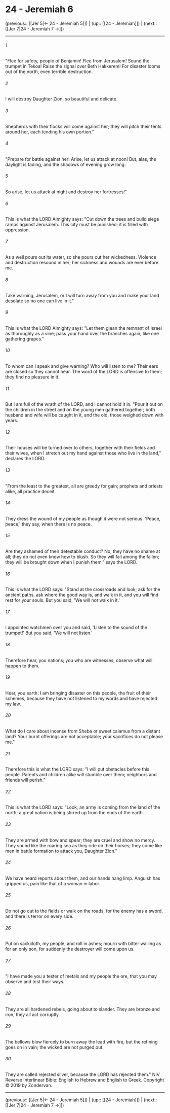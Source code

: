 # 24 - Jeremiah 6

(previous:: [[Jer 5|← 24 - Jeremiah 5]]) | (up:: [[24 - Jeremiah]]) | (next:: [[Jer 7|24 - Jeremiah 7 →]])

***


###### 1 
"Flee for safety, people of Benjamin! Flee from Jerusalem! Sound the trumpet in Tekoa! Raise the signal over Beth Hakkerem! For disaster looms out of the north, even terrible destruction. 

###### 2 
I will destroy Daughter Zion, so beautiful and delicate. 

###### 3 
Shepherds with their flocks will come against her; they will pitch their tents around her, each tending his own portion." 

###### 4 
"Prepare for battle against her! Arise, let us attack at noon! But, alas, the daylight is fading, and the shadows of evening grow long. 

###### 5 
So arise, let us attack at night and destroy her fortresses!" 

###### 6 
This is what the LORD Almighty says: "Cut down the trees and build siege ramps against Jerusalem. This city must be punished; it is filled with oppression. 

###### 7 
As a well pours out its water, so she pours out her wickedness. Violence and destruction resound in her; her sickness and wounds are ever before me. 

###### 8 
Take warning, Jerusalem, or I will turn away from you and make your land desolate so no one can live in it." 

###### 9 
This is what the LORD Almighty says: "Let them glean the remnant of Israel as thoroughly as a vine; pass your hand over the branches again, like one gathering grapes." 

###### 10 
To whom can I speak and give warning? Who will listen to me? Their ears are closed so they cannot hear. The word of the LORD is offensive to them; they find no pleasure in it. 

###### 11 
But I am full of the wrath of the LORD, and I cannot hold it in. "Pour it out on the children in the street and on the young men gathered together; both husband and wife will be caught in it, and the old, those weighed down with years. 

###### 12 
Their houses will be turned over to others, together with their fields and their wives, when I stretch out my hand against those who live in the land," declares the LORD. 

###### 13 
"From the least to the greatest, all are greedy for gain; prophets and priests alike, all practice deceit. 

###### 14 
They dress the wound of my people as though it were not serious. 'Peace, peace,' they say, when there is no peace. 

###### 15 
Are they ashamed of their detestable conduct? No, they have no shame at all; they do not even know how to blush. So they will fall among the fallen; they will be brought down when I punish them," says the LORD. 

###### 16 
This is what the LORD says: "Stand at the crossroads and look; ask for the ancient paths, ask where the good way is, and walk in it, and you will find rest for your souls. But you said, 'We will not walk in it.' 

###### 17 
I appointed watchmen over you and said, 'Listen to the sound of the trumpet!' But you said, 'We will not listen.' 

###### 18 
Therefore hear, you nations; you who are witnesses, observe what will happen to them. 

###### 19 
Hear, you earth: I am bringing disaster on this people, the fruit of their schemes, because they have not listened to my words and have rejected my law. 

###### 20 
What do I care about incense from Sheba or sweet calamus from a distant land? Your burnt offerings are not acceptable; your sacrifices do not please me." 

###### 21 
Therefore this is what the LORD says: "I will put obstacles before this people. Parents and children alike will stumble over them; neighbors and friends will perish." 

###### 22 
This is what the LORD says: "Look, an army is coming from the land of the north; a great nation is being stirred up from the ends of the earth. 

###### 23 
They are armed with bow and spear; they are cruel and show no mercy. They sound like the roaring sea as they ride on their horses; they come like men in battle formation to attack you, Daughter Zion." 

###### 24 
We have heard reports about them, and our hands hang limp. Anguish has gripped us, pain like that of a woman in labor. 

###### 25 
Do not go out to the fields or walk on the roads, for the enemy has a sword, and there is terror on every side. 

###### 26 
Put on sackcloth, my people, and roll in ashes; mourn with bitter wailing as for an only son, for suddenly the destroyer will come upon us. 

###### 27 
"I have made you a tester of metals and my people the ore, that you may observe and test their ways. 

###### 28 
They are all hardened rebels, going about to slander. They are bronze and iron; they all act corruptly. 

###### 29 
The bellows blow fiercely to burn away the lead with fire, but the refining goes on in vain; the wicked are not purged out. 

###### 30 
They are called rejected silver, because the LORD has rejected them." NIV Reverse Interlinear Bible: English to Hebrew and English to Greek. Copyright © 2019 by Zondervan.

***

(previous:: [[Jer 5|← 24 - Jeremiah 5]]) | (up:: [[24 - Jeremiah]]) | (next:: [[Jer 7|24 - Jeremiah 7 →]])
